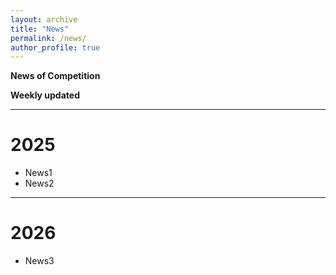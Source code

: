 ```yaml
---
layout: archive
title: "News"
permalink: /news/
author_profile: true
---
```

**News of Competition**

**Weekly updated** 

---

# 2025
* News1
* News2

---

# 2026

* News3

